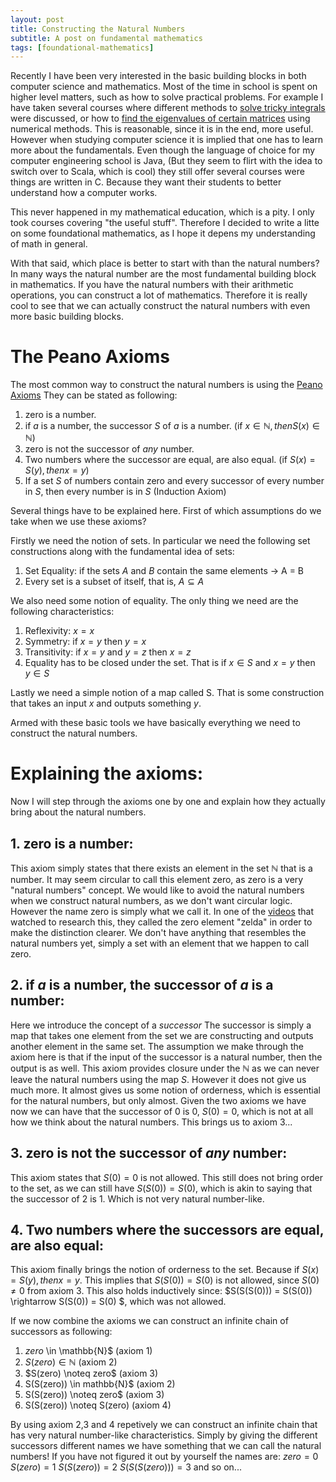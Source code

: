 ```yaml
---
layout: post
title: Constructing the Natural Numbers
subtitle: A post on fundamental mathematics
tags: [foundational-mathematics]
---
```


Recently I have been very interested in the basic building blocks in both computer science and mathematics. Most of the time in school is spent on higher level matters, such as how to solve practical problems. For example I have taken several courses where different methods to [solve tricky integrals](https://en.wikipedia.org/wiki/Simpson%27s_rule) were discussed, or how to [find the eigenvalues of certain matrices](https://en.wikipedia.org/wiki/QR_algorithm) using numerical methods. This is reasonable, since it is in the end, more useful. However when studying computer science it is implied that one has to learn more about the fundamentals. Even though the language of choice for my computer engineering school is Java, (But they seem to flirt with the idea to switch over to Scala, which is cool) they still offer several courses were things are written in C. Because they want their students to better understand how a computer works.

This never happened in my mathematical education, which is a pity. I only took courses covering "the useful stuff". Therefore I decided to write a litte on some foundational mathematics, as I hope it depens my understanding of math in general.

With that said, which place is better to start with than the natural numbers? In many ways the natural number are the most fundamental building block in mathematics. If you have the natural numbers with their arithmetic operations, you can construct a lot of mathematics. Therefore it is really cool to see that we can actually construct the natural numbers with even more basic building blocks.

# The Peano Axioms

The most common way to construct the natural numbers is using the [Peano Axioms](http://mathworld.wolfram.com/PeanosAxioms.html) They can be stated as following:
1. zero is a number.
2. if $a$ is a number, the successor $S$ of $a$ is a number. (if $x \in \mathbb{N}, then S(x) \in \mathbb{N}$)
3. zero is not the successor of *any* number.
4. Two numbers where the successor are equal, are also equal. (if $S(x) = S(y), then x=y$)
5. If a set $S$ of numbers contain zero and every successor of every number in $S$, then every number is in $S$ (Induction Axiom)

Several things have to be explained here. First of which assumptions do we take when we use these axioms? 

Firstly we need the notion of sets. In particular we need the following set constructions along with the fundamental idea of sets:
1. Set Equality: if the sets $A$ and $B$ contain the same elements $\rightarrow$ A = B
2. Every set is a subset of itself, that is, $A \subseteq A$

We also need some notion of equality. The only thing we need are the following characteristics:
1. Reflexivity: $x=x$
2. Symmetry: if $x = y$ then $y = x$
3. Transitivity: if $x = y$ and $y = z$ then $x = z$
4. Equality has to be closed under the set. That is if $x\in S$ and $x=y$ then $y\in S$

Lastly we need a simple notion of a map called S. That is some construction that takes an input $x$ and outputs something $y$.

Armed with these basic tools we have basically everything we need to construct the natural numbers.

# Explaining the axioms:
Now I will step through the axioms one by one and explain how they actually bring about the natural numbers.

## 1. zero is a number:
This axiom simply states that there exists an element in the set $\mathbb{N}$ that is a number. It may seem circular to call this element zero, as zero is a very "natural numbers" concept. We would like to avoid the natural numbers when we construct natural numbers, as we don't want circular logic. However the name zero is simply what we call it. In one of the [videos](https://www.youtube.com/watch?v=3gBoP8jZ1Is&t=151s) that watched to research this, they called the zero element "zelda" in order to make the distinction clearer. We don't have anything that resembles the natural numbers yet, simply a set with an element that we happen to call zero.

## 2. if $a$ is a number, the successor of $a$ is a number:
Here we introduce the concept of a *successor* The successor is simply a map that takes one element from the set we are constructing and outputs another element in the same set. The assumption we make through the axiom here is that if the input of the successor is a natural number, then the output is as well. This axiom provides closure under the $\mathbb{N}$ as we can never leave the natural numbers using the map $S$. However it does not give us much more. It almost gives us some notion of orderness, which is essential for the natural numbers, but only almost. Given the two axioms we have now we can have that the successor of $0$ is $0$, $S(0) = 0$, which is not at all how we think about the natural numbers. This brings us to axiom 3...

## 3. zero is not the successor of *any* number:
This axiom states that $S(0) = 0$ is not allowed. This still does not bring order to the set, as we can still have $S(S(0)) = S(0)$, which is akin to saying that the successor of $2$ is $1$. Which is not very natural number-like.

## 4. Two numbers where the successors are equal, are also equal:
This axiom finally brings the notion of orderness to the set. Because if $S(x) = S(y), then x=y$. This implies that $S(S(0)) = S(0)$ is not allowed, since $S(0) \neq 0$ from axiom $3$. This also holds inductively since: $S(S(S(0))) = S(S(0)) \rightarrow S(S(0)) = S(0) $, which was not allowed. 

If we now combine the axioms we can construct an infinite chain of successors as following:
1. $zero$ \in \mathbb{N}$ (axiom 1)
2. $S(zero) \in \mathbb{N}$ (axiom 2)
3. $S(zero) \noteq zero$ (axiom 3)
4. S(S(zero)) \in mathbb{N}$ (axiom 2)
5. S(S(zero)) \noteq zero$ (axiom 3)
6. S(S(zero)) \noteq S(zero) (axiom 4)

By using axiom 2,3 and 4 repetively we can construct an infinite chain that has very natural number-like characteristics. Simply by giving the different successors different names we have something that we can call the natural numbers! If you have not figured it out by yourself the names are:
$zero = 0$
$S(zero) = 1$
$S(S(zero)) = 2$
$S(S(S(zero))) = 3$
and so on... 
